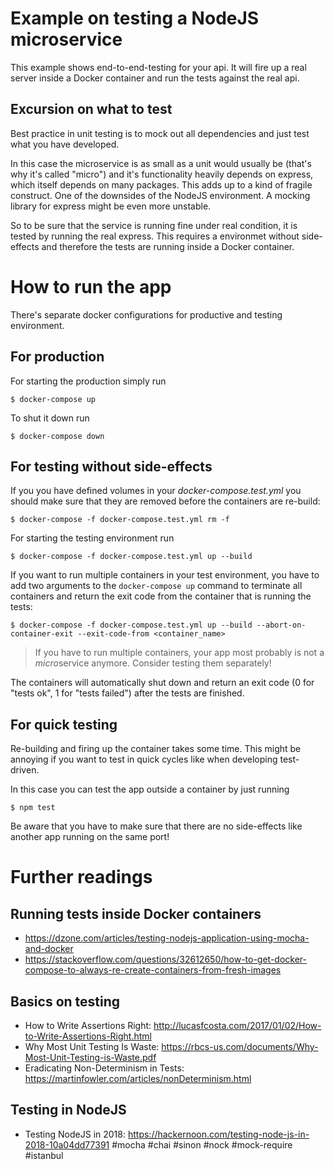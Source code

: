 # Example on testing a NodeJS microservice

This example shows end-to-end-testing for your api. It will fire up a real server inside a Docker container and run the tests against the real api.

## Excursion on what to test

Best practice in unit testing is to mock out all dependencies and just test what you have developed.

In this case the microservice is as small as a unit would usually be (that's why it's called "micro") and it's functionality heavily depends on express, which itself depends on many packages. This adds up to a kind of fragile construct. One of the downsides of the NodeJS environment. A mocking library for express might be even more unstable.

So to be sure that the service is running fine under real condition, it is tested by running the real express. This requires a environmet without side-effects and therefore the tests are running inside a Docker container.

# How to run the app

There's separate docker configurations for productive and testing environment.

## For production

For starting the production simply run

```
$ docker-compose up
```

To shut it down run

```
$ docker-compose down
```

## For testing without side-effects

If you you have defined volumes in your _docker-compose.test.yml_ you should make sure that they are removed before the containers are re-build:

```
$ docker-compose -f docker-compose.test.yml rm -f
```

For starting the testing environment run

```
$ docker-compose -f docker-compose.test.yml up --build
```

If you want to run multiple containers in your test environment, you have to add two arguments to the `docker-compose up` command to terminate all containers and return the exit code from the container that is running the tests:

```
$ docker-compose -f docker-compose.test.yml up --build --abort-on-container-exit --exit-code-from <container_name>
```

> If you have to run multiple containers, your app most probably is not a *micro*service anymore. Consider testing them separately!

The containers will automatically shut down and return an exit code (0 for "tests ok", 1 for "tests failed") after the tests are finished.

## For quick testing

Re-building and firing up the container takes some time. This might be annoying if you want to test in quick cycles like when developing test-driven.

In this case you can test the app outside a container by just running

```
$ npm test
```

Be aware that you have to make sure that there are no side-effects like another app running on the same port!

# Further readings

## Running tests inside Docker containers

- https://dzone.com/articles/testing-nodejs-application-using-mocha-and-docker
- https://stackoverflow.com/questions/32612650/how-to-get-docker-compose-to-always-re-create-containers-from-fresh-images

## Basics on testing

- How to Write Assertions Right: http://lucasfcosta.com/2017/01/02/How-to-Write-Assertions-Right.html
- Why Most Unit Testing Is Waste: https://rbcs-us.com/documents/Why-Most-Unit-Testing-is-Waste.pdf
- Eradicating Non-Determinism in Tests: https://martinfowler.com/articles/nonDeterminism.html

## Testing in NodeJS

- Testing NodeJS in 2018: https://hackernoon.com/testing-node-js-in-2018-10a04dd77391 #mocha #chai #sinon #nock #mock-require #istanbul
